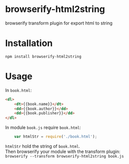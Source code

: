 browserify-html2string
======================

browserify transform plugin for export html to string

# Installation
`npm install browserify-html2string`

# Usage
In `book.html`:
```html
<dl>
	<dt>{{book.name}}</dt>
	<dd>{{book.author}}</dd>
	<dd>{{book.publisher}}</dd>
</dl>
```
In module `book.js` require `book.html`:
```javascript
	var htmlStr = require('./book.html');
```
`htmlStr` hold the string of `book.html`.<br>
Then browserify your module with the transform plugin:<br>
`browserify --transform browserify-html2string book.js`


